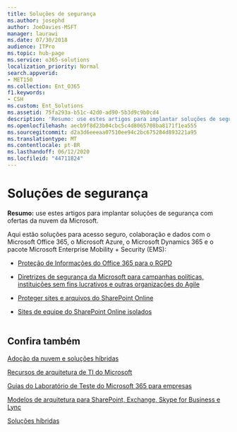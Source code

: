 ```yaml
---
title: Soluções de segurança
ms.author: josephd
author: JoeDavies-MSFT
manager: laurawi
ms.date: 07/30/2018
audience: ITPro
ms.topic: hub-page
ms.service: o365-solutions
localization_priority: Normal
search.appverid:
- MET150
ms.collection: Ent_O365
f1.keywords:
- CSH
ms.custom: Ent_Solutions
ms.assetid: 75fa293a-b51c-42d0-ad90-5b3d9c9b0cd4
description: 'Resumo: use estes artigos para implantar soluções de segurança com ofertas da nuvem da Microsoft.'
ms.openlocfilehash: aecb9f8d23b04cbc5c4d8065708ba8171f1ea555
ms.sourcegitcommit: d2a3d6eeeaa07510ee94c2bc675284d893221a95
ms.translationtype: MT
ms.contentlocale: pt-BR
ms.lasthandoff: 06/12/2020
ms.locfileid: "44711824"
---
```

# <a name="security-solutions"></a>Soluções de segurança

 **Resumo:** use estes artigos para implantar soluções de segurança com ofertas da nuvem da Microsoft.
  
Aqui estão soluções para acesso seguro, colaboração e dados com o Microsoft Office 365, o Microsoft Azure, o Microsoft Dynamics 365 e o pacote Microsoft Enterprise Mobility + Security (EMS):

- [Proteção de Informações do Office 365 para o RGPD](office-365-information-protection-for-gdpr.md)
  
- [Diretrizes de segurança da Microsoft para campanhas políticas, instituições sem fins lucrativos e outras organizações do Agile](microsoft-security-guidance-for-political-campaigns-nonprofits-and-other-agile-o.md)
    
- [Proteger sites e arquivos do SharePoint Online](secure-sharepoint-online-sites-and-files.md)
    
- [Sites de equipe do SharePoint Online isolados](isolated-sharepoint-online-team-sites.md)
<br/><br/>
    
## <a name="see-also"></a>Confira também

[Adoção da nuvem e soluções híbridas](cloud-adoption-and-hybrid-solutions.yml)
  
[Recursos de arquitetura de TI do Microsoft](microsoft-cloud-it-architecture-resources.md)
  
[Guias do Laboratório de Teste do Microsoft 365 para empresas](https://docs.microsoft.com/microsoft-365/enterprise/m365-enterprise-test-lab-guides)
  
[Modelos de arquitetura para SharePoint, Exchange, Skype for Business e Lync](architectural-models-for-sharepoint-exchange-skype-for-business-and-lync.md)
  
[Soluções híbridas](hybrid-solutions.md)



